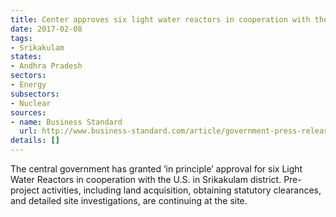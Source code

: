```yaml
---
title: Center approves six light water reactors in cooperation with the US
date: 2017-02-08
tags:
- Srikakulam
states:
- Andhra Pradesh
sectors:
- Energy
subsectors:
- Nuclear
sources:
- name: Business Standard
  url: http://www.business-standard.com/article/government-press-release/setting-up-of-nuclear-power-plants-in-andhra-pradesh-117020200827_1.html
details: []
---
```


The central government has granted ‘in principle’ approval for six Light Water Reactors in cooperation with the U.S. in Srikakulam district. Pre-project activities, including land acquisition, obtaining statutory clearances, and detailed site investigations, are continuing at the site.
